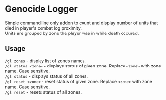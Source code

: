 # Genocide Logger


Simple command line only addon to count and display number of units that died in player's combat log proximity.<br>
Units are grouped by zone the player was in while death occured.

## Usage

``/gl zones`` - display list of zones names.<br>
``/gl status <zone>`` - displays status of given zone. Replace ``<zone>`` with zone name. Case sensitive.<br>
``/gl status`` - displays status of all zones.<br>
``/gl reset <zone>`` - reset status of given zone. Replace ``<zone>`` with zone name. Case sensitive.<br>
``/gl reset`` - resets status of all zones.<br>
